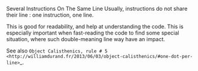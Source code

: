 Several Instructions On The Same Line
Usually, instructions do not share their line : one instruction, one line. 

This is good for readability, and help at understanding the code. This is especially important when fast-reading the code to find some special situation, where such double-meaning line way have an impact.

<?php

switch ($x) {
    // Is it a fallthrough or not ? 
    case 1:
        doSomething(); break;

    // Easily spotted break.
    case 1:
        doSomethingElse(); 
        break;

    default : 
        doDefault(); 
        break;
}

?>

See also `Object Calisthenics, rule # 5 <http://williamdurand.fr/2013/06/03/object-calisthenics/#one-dot-per-line>`_.
